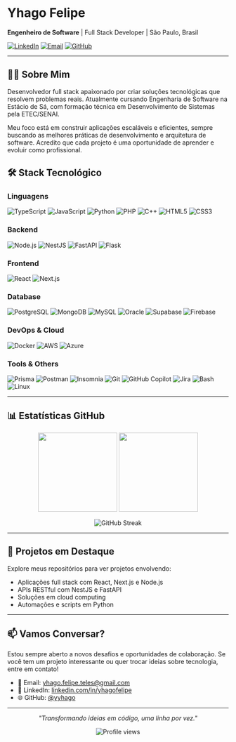 # Yhago Felipe

**Engenheiro de Software** | Full Stack Developer | São Paulo, Brasil

[![LinkedIn](https://img.shields.io/badge/LinkedIn-Conectar-0077B5?style=flat&logo=linkedin)](https://www.linkedin.com/in/yhagofelipe/)
[![Email](https://img.shields.io/badge/Email-Contato-D14836?style=flat&logo=gmail)](mailto:yhago.felipe.teles@gmail.com)
[![GitHub](https://img.shields.io/github/followers/yyhago?label=Seguidores&style=flat&logo=github)](https://github.com/yyhago)

---

## 👨‍💻 Sobre Mim

Desenvolvedor full stack apaixonado por criar soluções tecnológicas que resolvem problemas reais. Atualmente cursando Engenharia de Software na Estácio de Sá, com formação técnica em Desenvolvimento de Sistemas pela ETEC/SENAI.

Meu foco está em construir aplicações escaláveis e eficientes, sempre buscando as melhores práticas de desenvolvimento e arquitetura de software. Acredito que cada projeto é uma oportunidade de aprender e evoluir como profissional.


## 🛠️ Stack Tecnológico

### Linguagens
![TypeScript](https://img.shields.io/badge/TypeScript-3178C6?style=flat&logo=typescript&logoColor=white)
![JavaScript](https://img.shields.io/badge/JavaScript-F7DF1E?style=flat&logo=javascript&logoColor=black)
![Python](https://img.shields.io/badge/Python-3776AB?style=flat&logo=python&logoColor=white)
![PHP](https://img.shields.io/badge/PHP-777BB4?style=flat&logo=php&logoColor=white)
![C++](https://img.shields.io/badge/C++-00599C?style=flat&logo=cplusplus&logoColor=white)
![HTML5](https://img.shields.io/badge/HTML5-E34F26?style=flat&logo=html5&logoColor=white)
![CSS3](https://img.shields.io/badge/CSS3-1572B6?style=flat&logo=css3&logoColor=white)

### Backend
![Node.js](https://img.shields.io/badge/Node.js-339933?style=flat&logo=nodedotjs&logoColor=white)
![NestJS](https://img.shields.io/badge/NestJS-E0234E?style=flat&logo=nestjs&logoColor=white)
![FastAPI](https://img.shields.io/badge/FastAPI-009688?style=flat&logo=fastapi&logoColor=white)
![Flask](https://img.shields.io/badge/Flask-000000?style=flat&logo=flask&logoColor=white)

### Frontend
![React](https://img.shields.io/badge/React-61DAFB?style=flat&logo=react&logoColor=black)
![Next.js](https://img.shields.io/badge/Next.js-000000?style=flat&logo=nextdotjs&logoColor=white)

### Database
![PostgreSQL](https://img.shields.io/badge/PostgreSQL-4169E1?style=flat&logo=postgresql&logoColor=white)
![MongoDB](https://img.shields.io/badge/MongoDB-47A248?style=flat&logo=mongodb&logoColor=white)
![MySQL](https://img.shields.io/badge/MySQL-4479A1?style=flat&logo=mysql&logoColor=white)
![Oracle](https://img.shields.io/badge/Oracle-F80000?style=flat&logo=oracle&logoColor=white)
![Supabase](https://img.shields.io/badge/Supabase-3ECF8E?style=flat&logo=supabase&logoColor=white)
![Firebase](https://img.shields.io/badge/Firebase-FFCA28?style=flat&logo=firebase&logoColor=black)

### DevOps & Cloud
![Docker](https://img.shields.io/badge/Docker-2496ED?style=flat&logo=docker&logoColor=white)
![AWS](https://img.shields.io/badge/AWS-232F3E?style=flat&logo=amazonaws&logoColor=white)
![Azure](https://img.shields.io/badge/Azure-0078D4?style=flat&logo=microsoftazure&logoColor=white)

### Tools & Others
![Prisma](https://img.shields.io/badge/Prisma-2D3748?style=flat&logo=prisma&logoColor=white)
![Postman](https://img.shields.io/badge/Postman-FF6C37?style=flat&logo=postman&logoColor=white)
![Insomnia](https://img.shields.io/badge/Insomnia-4000BF?style=flat&logo=insomnia&logoColor=white)
![Git](https://img.shields.io/badge/Git-F05032?style=flat&logo=git&logoColor=white)
![GitHub Copilot](https://img.shields.io/badge/GitHub_Copilot-000000?style=flat&logo=github&logoColor=white)
![Jira](https://img.shields.io/badge/Jira-0052CC?style=flat&logo=jira&logoColor=white)
![Bash](https://img.shields.io/badge/Bash-121011?style=flat&logo=gnu-bash&logoColor=white)
![Linux](https://img.shields.io/badge/Linux-FCC624?style=flat&logo=linux&logoColor=black)

---

## 📊 Estatísticas GitHub

<p align="center">
  <img height="180em" src="https://github-readme-stats.vercel.app/api?username=yyhago&show_icons=true&theme=github_dark&include_all_commits=true&count_private=true&hide_border=true&bg_color=0d1117" />
  <img height="180em" src="https://github-readme-stats.vercel.app/api/top-langs/?username=yyhago&layout=compact&langs_count=8&theme=github_dark&hide_border=true&bg_color=0d1117" />
</p>

<p align="center">
  <img src="https://github-readme-streak-stats.herokuapp.com/?user=yyhago&theme=github-dark-blue&hide_border=true&background=0d1117" alt="GitHub Streak" />
</p>

---

## 🚀 Projetos em Destaque

Explore meus repositórios para ver projetos envolvendo:
- Aplicações full stack com React, Next.js e Node.js
- APIs RESTful com NestJS e FastAPI
- Soluções em cloud computing
- Automações e scripts em Python

---

## 📫 Vamos Conversar?

Estou sempre aberto a novos desafios e oportunidades de colaboração. Se você tem um projeto interessante ou quer trocar ideias sobre tecnologia, entre em contato!

- 📧 Email: yhago.felipe.teles@gmail.com
- 💼 LinkedIn: [linkedin.com/in/yhagofelipe](https://www.linkedin.com/in/yhagofelipe/)
- 🌐 GitHub: [@yyhago](https://github.com/yyhago)

---

<p align="center">
  <i>"Transformando ideias em código, uma linha por vez."</i>
</p>

<p align="center">
  <img src="https://komarev.com/ghpvc/?username=yyhago&color=0969da&style=flat" alt="Profile views" />
</p>
